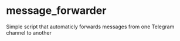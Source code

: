 # message_forwarder
Simple script that automaticly forwards messages from one Telegram channel to another
